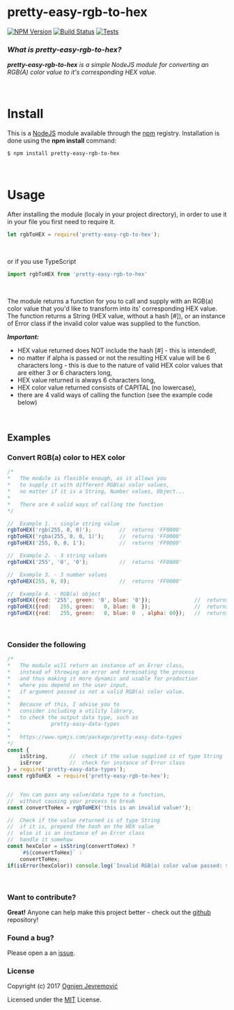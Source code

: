 # pretty-easy-rgb-to-hex
[![NPM Version][npm-image]][npm-url]
[![Build Status][travis-image]][travis-url]
[![Tests][tests-image]][travis-url]

### *What is pretty-easy-rgb-to-hex?*
***pretty-easy-rgb-to-hex*** *is a simple NodeJS module for converting an RGB(A) color value to it's corresponding HEX value*.

&nbsp;

# Install
This is a [NodeJS](http://www.node.js) module available through the [npm](http://npmjs.org) registry. Installation is done using the **npm install** command:
```sh
$ npm install pretty-easy-rgb-to-hex
```

&nbsp;

# Usage
After installing the module (localy in your project directory), in order to use it in your file you first need to require it.
```javascript
let rgbToHEX = require('pretty-easy-rgb-to-hex');
```
&nbsp;

or if you use TypeScript
```typescript
import rgbToHEX from 'pretty-easy-rgb-to-hex'
```
&nbsp;

The module returns a function for you to call and supply with an RGB(a) color value that you'd like to transform into its' corresponding HEX value.
The function returns a String (HEX value, without a hash [#]), or an instance of Error class if the invalid color value was supplied to the function.
&nbsp;

***Important:***
 * HEX value returned does NOT include the hash [#] - this is intended!,
 * no matter if alpha is passed or not the resulting HEX value will be 6 characters long - this is due to the nature of valid HEX color values that are either 3 or 6 characters long,
 * HEX value returned is always 6 characters long,
 * HEX color value returned consists of CAPITAL (no lowercase),
 * there are 4 valid ways of calling the function (see the example code below)

&nbsp;

## Examples

### Convert RGB(a) color to HEX color
```javascript
/*
*   The module is flexible enough, as it allows you
*   to supply it with different RGB(a) color values,
*   no matter if it is a String, Number values, Object...
*
*   There are 4 valid ways of calling the function
*/

//  Example 1. - single string value 
rgbToHEX('rgb(255, 0, 0)');         //  returns 'FF0000'
rgbToHEX('rgba(255, 0, 0, 1)');     //  returns 'FF0000'
rgbToHEX('255, 0, 0, 1');           //  returns 'FF0000'

//  Example 2. - 3 string values
rgbToHEX('255', '0', '0');          //  returns 'FF0000'

//  Example 3. - 3 number values
rgbToHEX(255, 0, 0);                //  returns 'FF0000'

//  Example 4. - RGB(a) object
rgbToHEX({red: '255', green: '0', blue: '0'});              //  returns 'FF0000'
rgbToHEX({red:   255, green:   0, blue: 0  });              //  returns 'FF0000'
rgbToHEX({red:   255, green:   0, blue: 0  , alpha: 60});   //  returns 'FF0000'
```

&nbsp;

### Consider the following
```javascript
/*
*   The module will return an instance of an Error class,
*   instead of throwing an error and terminating the process
*   and thus making it more dynamic and usable for production
*   where you depend on the user input,
*   if argument passed is not a valid RGB(a) color value.
*
*   Because of this, I advise you to 
*   consider including a utility library,
*   to check the output data type, such as
*             pretty-easy-data-types
*
*   https://www.npmjs.com/package/pretty-easy-data-types
*/
const { 
    isString,       //  check if the value supplied is of type String
    isError         //  check for instance of Error class
} = require('pretty-easy-data-types');
const rgbToHEX  = require('pretty-easy-rgb-to-hex');


//  You can pass any value/data type to a function, 
//  without causing your process to break
const convertToHex = rgbToHEX('this is an invalid value!');

//  Check if the value returned is of type String
//  if it is, prepend the hash on the HEX value
//  else it is an instance of an Error class
//  handle it somehow
const hexColor = isString(convertToHex) ?
    `#${convertToHex}` :
    convertToHex;
if(isError(hexColor)) console.log(`Invalid RGB(a) color value passed: ${hexColor.message}`);
```

&nbsp;

### Want to contribute?
**Great!**
Anyone can help make this project better - check out the [github](https://github.com/ognjenjevremovic/pretty-easy-rgb-to-hex) repository!

### Found a bug?
Please open a an [issue](https://github.com/ognjenjevremovic/pretty-easy-rgb-to-hex/issues).

### License
Copyright (c) 2017 [Ognjen Jevremović](https://github.com/ognjenjevremovic)

Licensed under the [MIT](https://github.com/ognjenjevremovic/pretty-easy-rgb-to-hex/blob/master/LICENSE) License.

[npm-image]: https://img.shields.io/npm/v/pretty-easy-rgb-to-hex.svg
[npm-url]: https://npmjs.org/package/pretty-easy-rgb-to-hex
[travis-image]: https://img.shields.io/travis/ognjenjevremovic/pretty-easy-rgb-to-hex/master.svg
[travis-url]: https://travis-ci.org/ognjenjevremovic/pretty-easy-rgb-to-hex
[tests-image]: https://img.shields.io/badge/test-passing-green.svg